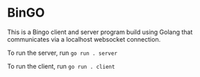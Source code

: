 # BinGO

This is a Bingo client and server program build using Golang that communicates via a localhost websocket connection. 

To run the server, run `go run . server`

To run the client, run `go run . client`
